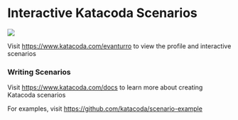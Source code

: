 # Interactive Katacoda Scenarios

[![](http://shields.katacoda.com/katacoda/evanturro/count.svg)](https://www.katacoda.com/evanturro "Get your profile on Katacoda.com")

Visit https://www.katacoda.com/evanturro to view the profile and interactive scenarios

### Writing Scenarios
Visit https://www.katacoda.com/docs to learn more about creating Katacoda scenarios

For examples, visit https://github.com/katacoda/scenario-example
